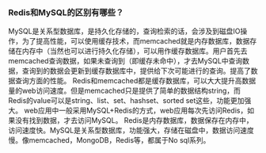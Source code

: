 ### Redis和MySQL的区别有哪些？

MySQL是关系型数据库，是持久化存储的，查询检索的话，会涉及到磁盘IO操作，为了提高性能，可以使用缓存技术，而memcached就是内存数据库，数据存储在内存中（当然也可以进行持久化存储），可以用作缓存数据库。用户首先去memcached查询数据，如果未查询到（即缓存未命中），才去MySQL中查询数据，查询到的数据会更新到缓存数据库中，提供给下次可能进行的查询。提高了数据查询方面的性能。
Redis和memcached都是缓存数据库，可以大大提升高数据量的web访问速度。但是memcached只是提供了简单的数据结构string，而Redis的value可以是string、list、set、hashset、sorted set这些，功能更加强大。
web应用中一般采用MySQL+Redis的方式，web应用每次先访问Redis，如果没有找到数据，才去访问MySQL。
Redis是内存数据库，数据保存在内存中，访问速度快。MySQL是关系型数据库，功能强大，存储在磁盘中，数据访问速度慢。像memcached，MongoDB，Redis等，都属于No sql系列。